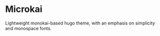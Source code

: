 # Microkai

Lightweight monokai-based hugo theme, with an emphasis on simplicity and 
monospace fonts.
